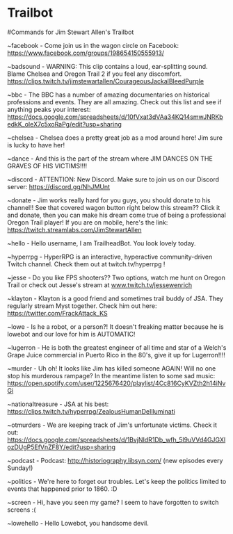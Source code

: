 # Trailbot


#Commands for Jim Stewart Allen's Trailbot

~facebook - Come join us in the wagon circle on Facebook: https://www.facebook.com/groups/198654150555913/

~badsound - WARNING: This clip contains a loud, ear-splitting sound. Blame Chelsea and Oregon Trail 2 if you feel any discomfort. https://clips.twitch.tv/jimstewartallen/CourageousJackalBleedPurple

~bbc - The BBC has a number of amazing documentaries on historical professions and events. They are all amazing. Check out this list and see if anything peaks your interest: https://docs.google.com/spreadsheets/d/10fVxat3dVAa34KQ14smwJNRKbedkK_oIeX7c5xoRaPg/edit?usp=sharing

~chelsea - Chelsea does a pretty great job as a mod around here! Jim sure is lucky to have her!

~dance - And this is the part of the stream where JIM DANCES ON THE GRAVES OF HIS VICTIMS!!!!

~discord - ATTENTION: New Discord. Make sure to join us on our Discord server: https://discord.gg/NhJMUnt

~donate - Jim works really hard for you guys, you should donate to his channel!! See that covered wagon button right below this stream?? Click it and donate, then you can make his dream come true of being a professional Oregon Trail player! If you are on mobile, here\'s the link: https://twitch.streamlabs.com/JimStewartAllen

~hello - Hello username, I am TrailheadBot. You look lovely today.

~hyperrpg - HyperRPG is an interactive, hyperactive community-driven Twitch channel. Check them out at twitch.tv/hyperrpg !

~jesse - Do you like FPS shooters?? Two options, watch me hunt on Oregon Trail or check out Jesse\'s stream at www.twitch.tv/jessewenrich

~klayton - Klayton is a good friend and sometimes trail buddy of JSA. They regularly stream Myst together. Check him out here: https://twitter.com/FrackAttack_KS

~lowe - Is he a robot, or a person?! It doesn\'t freaking matter because he is lowebot and our love for him is AUTOMATIC!

~lugerron - He is both the greatest engineer of all time and star of a Welch\'s Grape Juice commercial in Puerto Rico in the 80\'s, give it up for Lugerron!!!!

~murder - Uh oh! It looks like Jim has killed someone AGAIN! Will no one stop his murderous rampage? In the meantime listen to some sad music: https://open.spotify.com/user/1225676420/playlist/4Cc816CyKVZth2h14iNvGi

~nationaltreasure - JSA at his best: https://clips.twitch.tv/hyperrpg/ZealousHumanDeIlluminati

~otmurders - We are keeping track of Jim\'s unfortunate victims. Check it out: https://docs.google.com/spreadsheets/d/1BvjNIdR1Db_wfh_5l9uVVd4GJGXlozDUgP5EfVnZF8Y/edit?usp=sharing

~podcast - Podcast: http://historiography.libsyn.com/ (new episodes every Sunday!)

~politics - We\'re here to forget our troubles. Let\'s keep the politics limited to events that happened prior to 1860. :D

~screen - Hi, have you seen my game? I seem to have forgotten to switch screens :(

~lowehello - Hello Lowebot, you handsome devil.
